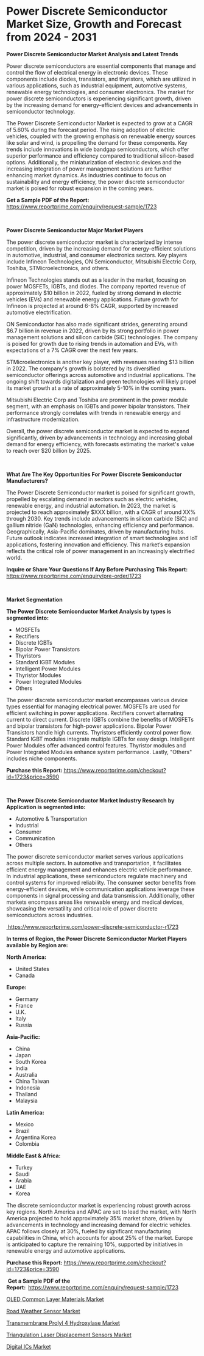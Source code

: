 <p><h1>Power Discrete Semiconductor Market Size, Growth and Forecast from 2024 - 2031</h1></p><p><strong>Power Discrete Semiconductor Market Analysis and Latest Trends</strong></p>
<p><p>Power discrete semiconductors are essential components that manage and control the flow of electrical energy in electronic devices. These components include diodes, transistors, and thyristors, which are utilized in various applications, such as industrial equipment, automotive systems, renewable energy technologies, and consumer electronics. The market for power discrete semiconductors is experiencing significant growth, driven by the increasing demand for energy-efficient devices and advancements in semiconductor technology.</p><p>The Power Discrete Semiconductor Market is expected to grow at a CAGR of 5.60% during the forecast period. The rising adoption of electric vehicles, coupled with the growing emphasis on renewable energy sources like solar and wind, is propelling the demand for these components. Key trends include innovations in wide bandgap semiconductors, which offer superior performance and efficiency compared to traditional silicon-based options. Additionally, the miniaturization of electronic devices and the increasing integration of power management solutions are further enhancing market dynamics. As industries continue to focus on sustainability and energy efficiency, the power discrete semiconductor market is poised for robust expansion in the coming years.</p></p>
<p><strong>Get a Sample PDF of the Report:&nbsp;</strong> <a href="https://www.reportprime.com/enquiry/request-sample/1723">https://www.reportprime.com/enquiry/request-sample/1723</a></p>
<p>&nbsp;</p>
<p><strong>Power Discrete Semiconductor Major Market Players</strong></p>
<p><p>The power discrete semiconductor market is characterized by intense competition, driven by the increasing demand for energy-efficient solutions in automotive, industrial, and consumer electronics sectors. Key players include Infineon Technologies, ON Semiconductor, Mitsubishi Electric Corp, Toshiba, STMicroelectronics, and others.</p><p>Infineon Technologies stands out as a leader in the market, focusing on power MOSFETs, IGBTs, and diodes. The company reported revenue of approximately $10 billion in 2022, fueled by strong demand in electric vehicles (EVs) and renewable energy applications. Future growth for Infineon is projected at around 6-8% CAGR, supported by increased automotive electrification.</p><p>ON Semiconductor has also made significant strides, generating around $6.7 billion in revenue in 2022, driven by its strong portfolio in power management solutions and silicon carbide (SiC) technologies. The company is poised for growth due to rising trends in automation and EVs, with expectations of a 7% CAGR over the next few years.</p><p>STMicroelectronics is another key player, with revenues nearing $13 billion in 2022. The company's growth is bolstered by its diversified semiconductor offerings across automotive and industrial applications. The ongoing shift towards digitalization and green technologies will likely propel its market growth at a rate of approximately 5-10% in the coming years.</p><p>Mitsubishi Electric Corp and Toshiba are prominent in the power module segment, with an emphasis on IGBTs and power bipolar transistors. Their performance strongly correlates with trends in renewable energy and infrastructure modernization.</p><p>Overall, the power discrete semiconductor market is expected to expand significantly, driven by advancements in technology and increasing global demand for energy efficiency, with forecasts estimating the market's value to reach over $20 billion by 2025.</p></p>
<p>&nbsp;</p>
<p><strong>What Are The Key Opportunities For Power Discrete Semiconductor Manufacturers?</strong></p>
<p><p>The Power Discrete Semiconductor market is poised for significant growth, propelled by escalating demand in sectors such as electric vehicles, renewable energy, and industrial automation. In 2023, the market is projected to reach approximately $XXX billion, with a CAGR of around XX% through 2030. Key trends include advancements in silicon carbide (SiC) and gallium nitride (GaN) technologies, enhancing efficiency and performance. Geographically, Asia-Pacific dominates, driven by manufacturing hubs. Future outlook indicates increased integration of smart technologies and IoT applications, fostering innovation and efficiency. This market’s expansion reflects the critical role of power management in an increasingly electrified world.</p></p>
<p><strong>Inquire or Share Your Questions If Any Before Purchasing This Report:</strong> <a href="https://www.reportprime.com/enquiry/pre-order/1723">https://www.reportprime.com/enquiry/pre-order/1723</a></p>
<p>&nbsp;</p>
<p><strong>Market Segmentation</strong></p>
<p><strong>The Power Discrete Semiconductor Market Analysis by types is segmented into:</strong></p>
<p><ul><li>MOSFETs</li><li>Rectifiers</li><li>Discrete IGBTs</li><li>Bipolar Power Transistors</li><li>Thyristors</li><li>Standard IGBT Modules</li><li>Intelligent Power Modules</li><li>Thyristor Modules</li><li>Power Integrated Modules</li><li>Others</li></ul></p>
<p><p>The power discrete semiconductor market encompasses various device types essential for managing electrical power. MOSFETs are used for efficient switching in power applications. Rectifiers convert alternating current to direct current. Discrete IGBTs combine the benefits of MOSFETs and bipolar transistors for high-power applications. Bipolar Power Transistors handle high currents. Thyristors efficiently control power flow. Standard IGBT modules integrate multiple IGBTs for easy design. Intelligent Power Modules offer advanced control features. Thyristor modules and Power Integrated Modules enhance system performance. Lastly, "Others" includes niche components.</p></p>
<p><strong>Purchase this Report:&nbsp;</strong><a href="https://www.reportprime.com/checkout?id=1723&price=3590">https://www.reportprime.com/checkout?id=1723&price=3590</a></p>
<p>&nbsp;</p>
<p><strong>The Power Discrete Semiconductor Market Industry Research by Application is segmented into:</strong></p>
<p><ul><li>Automotive & Transportation</li><li>Industrial</li><li>Consumer</li><li>Communication</li><li>Others</li></ul></p>
<p><p>The power discrete semiconductor market serves various applications across multiple sectors. In automotive and transportation, it facilitates efficient energy management and enhances electric vehicle performance. In industrial applications, these semiconductors regulate machinery and control systems for improved reliability. The consumer sector benefits from energy-efficient devices, while communication applications leverage these components in signal processing and data transmission. Additionally, other markets encompass areas like renewable energy and medical devices, showcasing the versatility and critical role of power discrete semiconductors across industries.</p></p>
<p><a href="https://www.reportprime.com/power-discrete-semiconductor-r1723">&nbsp;https://www.reportprime.com/power-discrete-semiconductor-r1723</a></p>
<p><strong>In terms of Region, the Power Discrete Semiconductor Market Players available by Region are:</strong></p>
<p>
    <p> <strong> North America: </strong>
        <ul>
            <li>United States</li>
            <li>Canada</li>
        </ul>
        </p> 
    <p> <strong> Europe: </strong>
        <ul>
            <li>Germany</li>
            <li>France</li>
            <li>U.K.</li>
            <li>Italy</li>
            <li>Russia</li>
        </ul>
        </p> 
    <p> <strong> Asia-Pacific: </strong>
        <ul>
            <li>China</li>
            <li>Japan</li>
            <li>South Korea</li>
            <li>India</li>
            <li>Australia</li>
            <li>China Taiwan</li>
            <li>Indonesia</li>
            <li>Thailand</li>
            <li>Malaysia</li>
        </ul>
        </p> 
    <p> <strong> Latin America: </strong>
        <ul>
            <li>Mexico</li>
            <li>Brazil</li>
            <li>Argentina Korea</li>
            <li>Colombia</li>
        </ul>
        </p> 
    <p> <strong> Middle East & Africa: </strong>
        <ul>
            <li>Turkey</li>
            <li>Saudi</li>
            <li>Arabia</li>
            <li>UAE</li>
            <li>Korea</li>
        </ul>
    </p>
    </p>
<p><p>The discrete semiconductor market is experiencing robust growth across key regions. North America and APAC are set to lead the market, with North America projected to hold approximately 35% market share, driven by advancements in technology and increasing demand for electric vehicles. APAC follows closely at 30%, fueled by significant manufacturing capabilities in China, which accounts for about 25% of the market. Europe is anticipated to capture the remaining 10%, supported by initiatives in renewable energy and automotive applications.</p></p>
<p><strong>Purchase this Report: </strong><a href="https://www.reportprime.com/checkout?id=1723&price=3590">https://www.reportprime.com/checkout?id=1723&price=3590</a></p>
<p>&nbsp;<strong>Get a Sample PDF of the Report:&nbsp;&nbsp;</strong><a href="https://www.reportprime.com/enquiry/request-sample/1723">https://www.reportprime.com/enquiry/request-sample/1723</a></p>
<p><strong></strong></p>
<p><p><a href="https://medium.com/@kimvicki3211/global-oled-common-layer-materials-market-share-and-growth-opportunities-and-market-size-growing-c582071e6991">OLED Common Layer Materials Market</a></p><p><a href="https://medium.com/@borisfisher2023/road-weather-sensor-market-growth-market-segmentation-and-regional-analysis-global-forecast-2031-f653191a4e35?postPublishedType=initial">Road Weather Sensor Market</a></p><p><a href="https://issuu.com/reportprime-2/docs/transmembrane-prolyl-4-hydroxylase-_3c74433314ab5e">Transmembrane Prolyl 4 Hydroxylase Market</a></p><p><a href="https://github.com/julyju69/Market-Research-Report-List-5/blob/main/triangulation-laser-displacement-sensors-market.md">Triangulation Laser Displacement Sensors Market</a></p><p><a href="https://github.com/nathandecarvalho/Market-Research-Report-List-5/blob/main/digital-ics-market.md">Digital ICs Market</a></p></p>